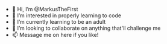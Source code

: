 - 👋 Hi, I’m @MarkusTheFirst
- 👀 I’m interested in properly learning to code
- 🌱 I’m currently learning to be an adult
- 💞️ I’m looking to collaborate on anything that'll challenge me
- 📫 Message me on here if you like!

<!---
MarkusTheFirst/MarkusTheFirst is a ✨ special ✨ repository because its `README.md` (this file) appears on your GitHub profile.
You can click the Preview link to take a look at your changes.
--->
